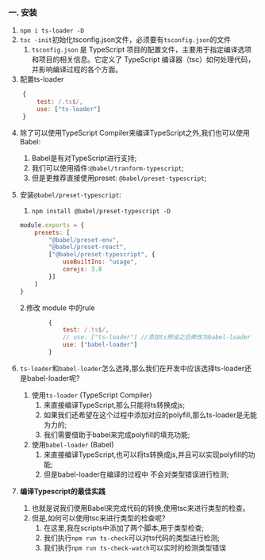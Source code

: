 ### 一. 安装
1. `npm i ts-loader -D` 
2. `tsc -init`初始化tsconfig.json文件，必须要有`tsconfig.json`的文件
    1. `tsconfig.json` 是 TypeScript 项目的配置文件，主要用于指定编译选项和项目的相关信息。它定义了 TypeScript 编译器（tsc）如何处理代码，并影响编译过程的各个方面。
3. 配置ts-loader
```js
    {
        test: /.ts$/,
        use: ["ts-loader"]
    }

```

4. 除了可以使用TypeScript Compiler来编译TypeScript之外,我们也可以使用Babel:
    1. Babel是有对TypeScript进行支持;
    2. 我们可以使用插件:`@babel/tranform-typescript`;
    3. 但是更推荐直接使用preset: `@babel/preset-typescript`;
5. 安装`@babel/preset-typescript`:
    1. `npm install @babel/preset-typescript -D`
    ```js
    module.exports = {
        presets: [
            "@babel/preset-env",
            "@babel/preset-react",
            ["@babel/preset-typescript", {
                useBuiltIns: "usage",
                corejs: 3.8
            }]
        ]
    }
    ```
    2.修改 module 中的rule
    ```js
            {
                test: /.ts$/,
                // use: ["ts-loader"] //添加ts预设之后修改为babel-loader
                use: ["babel-loader"]
            }
    ```

6. `ts-loader`和`babel-loader`怎么选择,那么我们在开发中应该选择ts-loader还是babel-loader呢?
    1. 使用`ts-loader` (TypeScript Compiler)
        1. 来直接编译TypeScript,那么只能将ts转换成js;
        2. 如果我们还希望在这个过程中添加对应的polyfill,那么ts-loader是无能为力的;
        3. 我们需要借助于babel来完成polyfill的填充功能;
    2. 使用`babel-loader` (Babel)
        1. 来直接编译TypeScript,也可以将ts转换成js,并且可以实现polyfill的功能;
        2. 但是babel-loader在编译的过程中 不会对类型错误进行检测;

7. **编译Typescript的最佳实践**
    1. 也就是说我们使用Babel来完成代码的转换,使用tsc来进行类型的检查。
    2. 但是,如何可以使用tsc来进行类型的检查呢?
        1. 在这里,我在scripts中添加了两个脚本,用于类型检查;
        2. 我们执行`npm run ts-check`可以对ts代码的类型进行检测;
        3. 我们执行`npm run ts-check-watch`可以实时的检测类型错误 
